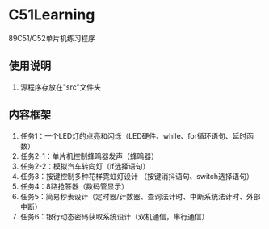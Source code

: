# C51Learning
89C51/C52单片机练习程序

## 使用说明
1. 源程序存放在"src"文件夹

## 内容框架
1. 任务1：一个LED灯的点亮和闪烁（LED硬件、while、for循环语句、延时函数）
2. 任务2-1：单片机控制蜂鸣器发声（蜂鸣器）
3. 任务2-2：模拟汽车转向灯（if选择语句）
4. 任务3：按键控制多种花样霓虹灯设计 （按键消抖语句、switch选择语句）
5. 任务4：8路抢答器（数码管显示）
6. 任务5：简易秒表设计（定时器/计数器、查询法计时、中断系统法计时、外部中断）
7. 任务6：银行动态密码获取系统设计（双机通信，串行通信）
